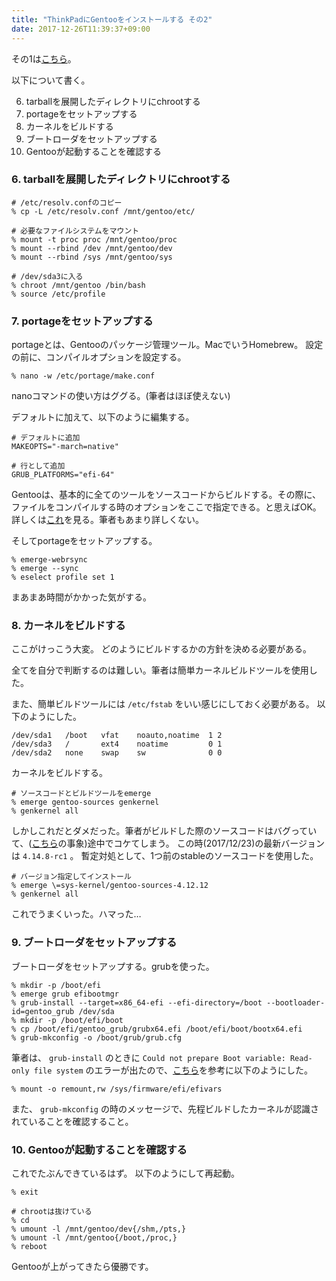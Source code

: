 ```yaml
---
title: "ThinkPadにGentooをインストールする その2"
date: 2017-12-26T11:39:37+09:00
---
```


その1は[こちら]()。

<!--more-->

以下について書く。

6. tarballを展開したディレクトリにchrootする
7. portageをセットアップする
8. カーネルをビルドする
9. ブートローダをセットアップする
10. Gentooが起動することを確認する

### 6. tarballを展開したディレクトリにchrootする

```
# /etc/resolv.confのコピー
% cp -L /etc/resolv.conf /mnt/gentoo/etc/

# 必要なファイルシステムをマウント
% mount -t proc proc /mnt/gentoo/proc
% mount --rbind /dev /mnt/gentoo/dev
% mount --rbind /sys /mnt/gentoo/sys

# /dev/sda3に入る
% chroot /mnt/gentoo /bin/bash
% source /etc/profile
```

### 7. portageをセットアップする

portageとは、Gentooのパッケージ管理ツール。MacでいうHomebrew。
設定の前に、コンパイルオプションを設定する。

```
% nano -w /etc/portage/make.conf
```

nanoコマンドの使い方はググる。(筆者はほぼ使えない)

デフォルトに加えて、以下のように編集する。

```
# デフォルトに追加
MAKEOPTS="-march=native"

# 行として追加
GRUB_PLATFORMS="efi-64"
```

Gentooは、基本的に全てのツールをソースコードからビルドする。その際に、ファイルをコンパイルする時のオプションをここで指定できる。と思えばOK。
詳しくは[これ](https://wiki.gentoo.org/wiki/Safe_CFLAGS)を見る。筆者もあまり詳しくない。

そしてportageをセットアップする。

```
% emerge-webrsync
% emerge --sync
% eselect profile set 1
```

まあまあ時間がかかった気がする。

### 8. カーネルをビルドする

ここがけっこう大変。
どのようにビルドするかの方針を決める必要がある。

全てを自分で判断するのは難しい。筆者は簡単カーネルビルドツールを使用した。

また、簡単ビルドツールには `/etc/fstab` をいい感じにしておく必要がある。
以下のようにした。

```
/dev/sda1   /boot   vfat    noauto,noatime  1 2
/dev/sda3   /       ext4    noatime         0 1
/dev/sda2   none    swap    sw              0 0
```

カーネルをビルドする。

```
# ソースコードとビルドツールをemerge
% emerge gentoo-sources genkernel
% genkernel all
```

しかしこれだとダメだった。筆者がビルドした際のソースコードはバグっていて、([こちら](https://patchwork.kernel.org/patch/9960627/)の事象)途中でコケてしまう。
この時(2017/12/23)の最新バージョンは `4.14.8-rc1` 。
暫定対処として、1つ前のstableのソースコードを使用した。

```
# バージョン指定してインストール
% emerge \=sys-kernel/gentoo-sources-4.12.12
% genkernel all
```

これでうまくいった。ハマった…

### 9. ブートローダをセットアップする

ブートローダをセットアップする。grubを使った。

```
% mkdir -p /boot/efi
% emerge grub efibootmgr
% grub-install --target=x86_64-efi --efi-directory=/boot --bootloader-id=gentoo_grub /dev/sda
% mkdir -p /boot/efi/boot
% cp /boot/efi/gentoo_grub/grubx64.efi /boot/efi/boot/bootx64.efi
% grub-mkconfig -o /boot/grub/grub.cfg
```

筆者は、 `grub-install` のときに `Could not prepare Boot variable: Read-only file system` のエラーが出たので、[こちら](https://forums.gentoo.org/viewtopic-t-1069106-start-0.html)を参考に以下のようにした。

```
% mount -o remount,rw /sys/firmware/efi/efivars
```

また、 `grub-mkconfig` の時のメッセージで、先程ビルドしたカーネルが認識されていることを確認すること。

### 10. Gentooが起動することを確認する

これでたぶんできているはず。
以下のようにして再起動。

```
% exit

# chrootは抜けている
% cd
% umount -l /mnt/gentoo/dev{/shm,/pts,}
% umount -l /mnt/gentoo{/boot,/proc,}
% reboot
```

Gentooが上がってきたら優勝です。
